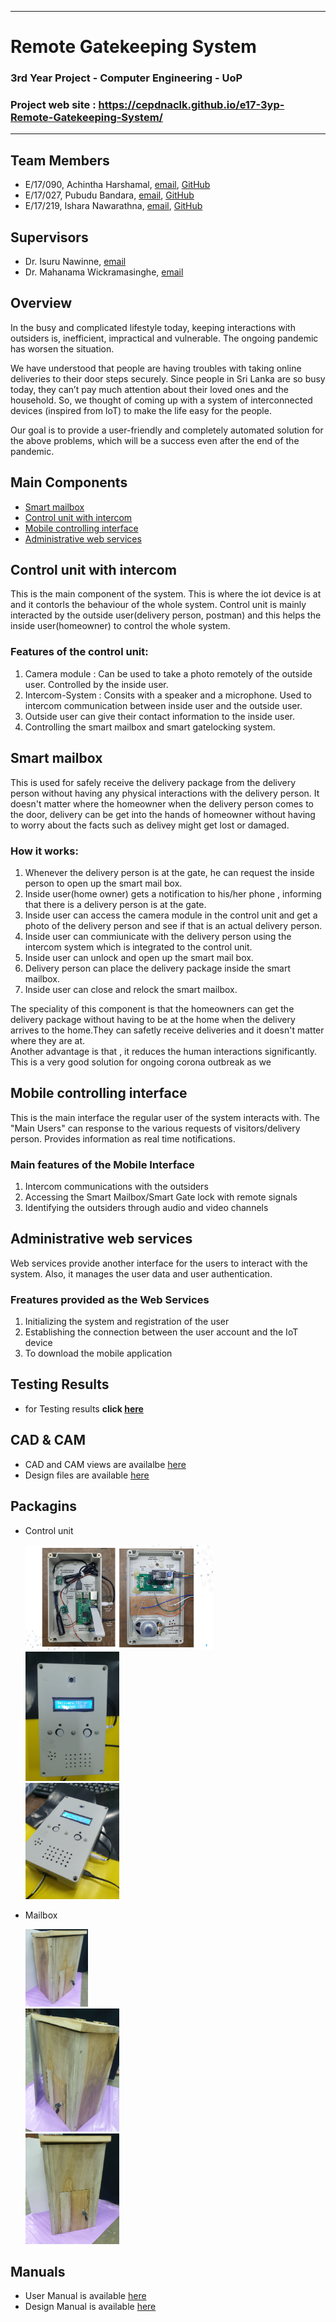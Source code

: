___
# Remote Gatekeeping System
### 3rd Year Project - Computer Engineering - UoP
### Project web site : https://cepdnaclk.github.io/e17-3yp-Remote-Gatekeeping-System/
___
## Team Members
- E/17/090, Achintha Harshamal, [email](mailto:achinthafharshamal@gmail.com), [GitHub](https://github.com/AchinthaHarshamal)
- E/17/027, Pubudu Bandara, [email](mailto:pubuducb@gmail.com), [GitHub](https://github.com/pubuducb)
- E/17/219, Ishara Nawarathna, [email](mailto:yc.ishara@gmail.com), [GitHub](https://github.com/IsharaNawarathna)
## Supervisors
- Dr. Isuru Nawinne, [email](mailto:isurunawinne@eng.pdn.ac.lk)
- Dr. Mahanama Wickramasinghe, [email](mailto:mahanamaw@eng.pdn.ac.lk)
## Overview
In the busy and complicated lifestyle today, keeping interactions with outsiders is, inefficient, impractical and vulnerable.
The ongoing pandemic has worsen the situation. 

We have understood that people are having troubles with taking online deliveries to their door steps securely.
Since people in Sri Lanka are so busy today, they can’t pay much attention about their loved ones and the household.
So, we thought of coming up with a system of interconnected devices (inspired from IoT) to make the life easy for the people.

Our goal is to provide a user-friendly and completely automated solution for the above problems, which will be a success even after the end of the pandemic.
## Main Components
- [Smart mailbox](#smart-mailbox)
- [Control unit with intercom](#control-unit-with-intercom)
- [Mobile controlling interface](#mobile-controlling-interface)
- [Administrative web services](#administrative-web-services)


## Control unit with intercom
This is the main component of the system. This is where the iot device is at and it contorls the behaviour of the whole system. Control unit is mainly interacted by the outside user(delivery person, postman) and this helps the inside user(homeowner) to control the whole system.  
  
### Features of the control unit:    
1. Camera module : Can be used to take a photo remotely of the outside user. Controlled by the inside user.  
2. Intercom-System : Consits with a speaker and a microphone. Used to intercom communication between inside user and the outside user.  
3. Outside user can give their contact information to the inside user.  
4. Controlling the smart mailbox and smart gatelocking system.  

## Smart mailbox

This is used for safely receive the delivery package from the delivery person without having any physical interactions with the delivery person. It doesn't matter where the homeowner when the delivery person comes to the door, delivery can be get into the hands of homeowner without having to worry about the facts such as delivey might get lost or damaged.  
  
### How it works:  
1. Whenever the delivery person is at the gate, he can request the inside person to open up the smart mail box.   
2. Inside user(home owner) gets a notification to his/her phone , informing that there is a delivery person is at the gate.  
3. Inside user can access the camera module in the control unit and get a photo of the delivery person and see if that is an actual delivery person.  
4. Inside user can commiunicate with the delivery person using the intercom system which is integrated to the control unit.  
5. Inside user can unlock and open up the smart mail box.  
6. Delivery person can place the delivery package inside the smart mailbox.  
7. Inside user can close and relock the smart mailbox.    
  
The speciality of this component is that the homeowners can get the delivery package without having to be at the home when the delivery arrives to the home.They can safetly receive deliveries and it doesn't matter where they are at.   
Another advantage is that , it reduces the human interactions significantly. This is a very good solution for ongoing corona outbreak as we    


  
  
## Mobile controlling interface
This is the main interface the regular user of the system interacts with. The "Main Users" can response to the various requests of visitors/delivery person. Provides information as real time notifications.

### Main features of the Mobile Interface
1. Intercom communications with the outsiders
2. Accessing the Smart Mailbox/Smart Gate lock with remote signals
3. Identifying the outsiders through audio and video channels

## Administrative web services
Web services provide another interface for the users to interact with the system. Also, it manages the user data and user authentication.

### Freatures provided as the Web Services
1. Initializing the system and registration of the user
2. Establishing the connection between the user account and the IoT device
3. To download the mobile application


## Testing Results
  - for Testing results **click [here](./Testing/TESTING.md)**
  

## CAD & CAM
  - CAD and CAM views are availalbe [here](./cad-cam/CADCAM.md) 
  - Design files are available [here](./cad-cam/)

## Packagins
  - Control unit

    <img src="docs\images\packaging.png" width="300"><br>
    <img src="docs\images\controlunit1.jpg" width="150"><br>
    <img src="docs\images\controlunit2.jpg" width="150"><br>

  - Mailbox

    <img src="docs\images\mailbox1.jpg" width="100"><br>
    <img src="docs\images\mailbox2.jpg" width="150"><br>
    <img src="docs\images\mailbox3.jpg" width="150"><br>
    
## Manuals
  - User Manual is available [here](./milestone4-files/Manuals/User_Manual/Group_19_User_Manual.pdf) 
  - Design Manual is available [here](./milestone4-files/Manuals/Design_Manual/Group_19_Design_Manual.pdf)
    
